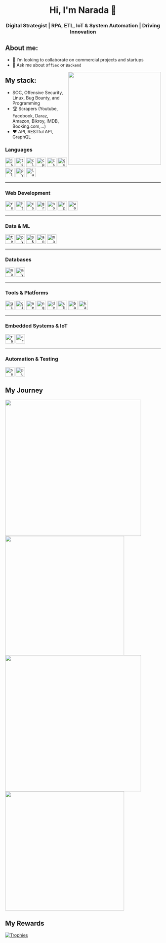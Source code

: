 <!--
**naradashen/naradashen** is a ✨ _special_ ✨ repository because its `README.md` (this file) appears on your GitHub profile.

Here are some ideas to get you started:

- 🔭 I’m currently working on ...
- 🌱 I’m currently learning ...
- 👯 I’m looking to collaborate on ...
- 🤔 I’m looking for help with ...
- 💬 Ask me about ...
- 📫 How to reach me: ...
- 😄 Pronouns: ...
- ⚡ Fun fact: ...
-->

<h1 align="center">Hi, I'm Narada 👋 </h1>
<h3 align="center">Digital Strategist | RPA, ETL, IoT & System Automation | Driving Innovation </h3>


## About me:
- 🔭 I’m looking to collaborate on commercial projects and startups
- 💬 Ask me about `OffSec` or `Backend`

<img align="right" src="https://octodex.github.com/images/welcometocat.png" width="300">

## My stack:
- SOC, Offensive Security, Linux, Bug Bounty, and Programming
- 🏆 Scrapers (Youtube, Facebook, Daraz, Amazon, Bikroy, IMDB, Booking.com,...)
- ❤️ API, RESTful API, GraphQL

<div align="left">
  <!-- Languages -->
  <h3>Languages</h3>
  <code><img src="https://skillicons.dev/icons?i=js" height="30" alt="js logo"  /></code>
  <code><img src="https://skillicons.dev/icons?i=ts" height="30" alt="ts logo"  /></code>
  <code><img src="https://skillicons.dev/icons?i=c" height="30" alt="c logo"  /></code>
  <code><img src="https://skillicons.dev/icons?i=cpp" height="30" alt="cpp logo"  /></code>
  <code><img src="https://skillicons.dev/icons?i=cs" height="30" alt="csharp logo"  /></code>
  <code><img src="https://skillicons.dev/icons?i=golang" height="30" alt="golang logo"  /></code>
  <code><img src="https://skillicons.dev/icons?i=r" height="30" alt="r logo"  /></code>
  <code><img src="https://skillicons.dev/icons?i=python" height="30" alt="python logo"  /></code>
  <code><img src="https://skillicons.dev/icons?i=latex" height="30" alt="latex logo"  /></code>
</div>

<hr>

<div align="left">
  <!-- Web Development -->
  <h3>Web Development</h3>
  <code><img src="https://skillicons.dev/icons?i=react" height="30" alt="react logo"  /></code>
  <code><img src="https://skillicons.dev/icons?i=html" height="30" alt="html5 logo"  /></code>
  <code><img src="https://skillicons.dev/icons?i=css" height="30" alt="css3 logo"  /></code>
  <code><img src="https://skillicons.dev/icons?i=gql" height="30" alt="graphql logo"  /></code>
  <code><img src="https://skillicons.dev/icons?i=nodejs" height="30" alt="nodejs logo"  /></code>
  <code><img src="https://skillicons.dev/icons?i=npm" height="30" alt="npm logo"  /></code>
  <code><img src="https://skillicons.dev/icons?i=wordpress" height="30" alt="wordpress logo"  /></code>
</div>

<hr>

<div align="left">
  <!-- Data & ML -->
  <h3>Data & ML</h3>
  <code><img src="https://skillicons.dev/icons?i=tensorflow" height="30" alt="tensorflow logo"  /></code>
  <code><img src="https://skillicons.dev/icons?i=pytorch" height="30" alt="pytorch logo"  /></code>
  <code><img src="https://skillicons.dev/icons?i=sklearn" height="30" alt="sklearn logo"  /></code>
  <code><img src="https://skillicons.dev/icons?i=anaconda" height="30" alt="anaconda logo"  /></code>
  <code><img src="https://skillicons.dev/icons?i=matlab" height="30" alt="matlab logo"  /></code>
</div>

<hr>

<div align="left">
  <!-- Databases -->
  <h3>Databases</h3>
  <code><img src="https://skillicons.dev/icons?i=mongodb" height="30" alt="mongodb logo"  /></code>
  <code><img src="https://skillicons.dev/icons?i=mysql" height="30" alt="mysql logo"  /></code>
</div>

<hr>

<div align="left">
  <!-- Tools & Platforms -->
  <h3>Tools & Platforms</h3>
  <code><img src="https://skillicons.dev/icons?i=git" height="30" alt="git logo"  /></code>
  <code><img src="https://skillicons.dev/icons?i=github" height="30" alt="github logo"  /></code>
  <code><img src="https://skillicons.dev/icons?i=neovim" height="30" alt="neovim logo"  /></code>
  <code><img src="https://skillicons.dev/icons?i=nginx" height="30" alt="nginx logo"  /></code>
  <code><img src="https://skillicons.dev/icons?i=debian" height="30" alt="debian logo"  /></code>
  <code><img src="https://skillicons.dev/icons?i=ubuntu" height="30" alt="ubuntu logo"  /></code>
  <code><img src="https://skillicons.dev/icons?i=bash" height="30" alt="bash logo"  /></code>
  <code><img src="https://skillicons.dev/icons?i=kali" height="30" alt="kali logo"  /></code>
</div>

<hr>

<div align="left">
  <!-- Embedded Systems & IoT -->
  <h3>Embedded Systems & IoT</h3>
  <code><img src="https://skillicons.dev/icons?i=raspberrypi" height="30" alt="raspberrypi logo"  /></code>
  <code><img src="https://skillicons.dev/icons?i=arduino" height="30" alt="arduino logo"  /></code>
</div>

<hr>

<div align="left">
  <!-- Automation & Testing -->
  <h3>Automation & Testing</h3>
  <code><img src="https://skillicons.dev/icons?i=selenium" height="30" alt="selenium logo"  /></code>
  <code><img src="https://www.vectorlogo.zone/logos/pptrdev/pptrdev-icon.svg" height="30" alt="puppeteer logo"  /></code>
</div>


## My Journey
<div>
  <img width="440px" src="https://github-readme-stats.vercel.app/api?username=naradashen&show_icons=true&theme=tokyonight">
  <img width="385px" src="https://github-readme-stats.vercel.app/api/top-langs/?username=naradashen&hide_progress=true&theme=tokyonight" />
  <img width="440px" src="https://github-readme-activity-graph.vercel.app/graph?username=naradashen&theme=github">
  <img width="385px" src="https://github-readme-streak-stats.herokuapp.com/?user=naradashen&theme=tokyonight" />
</div>

## My Rewards
[![Trophies](https://github-profile-trophy.vercel.app/?username=naradashen&theme=tokyonight)](https://github.com/ryo-ma/github-profile-trophy)
